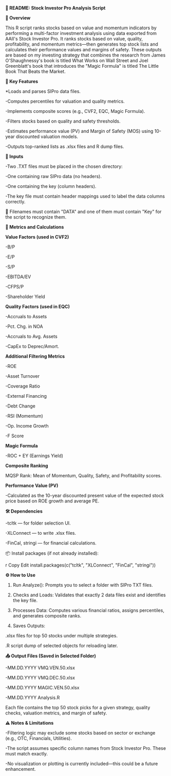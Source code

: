 
**📄 README: Stock Investor Pro Analysis Script**

**📌 Overview**

This R script ranks stocks based on value and momentum indicators by performing a multi-factor investment analysis using data exported from AAII's Stock Investor Pro. It ranks stocks based on value, quality, profitability, and momentum metrics—then generates top stock lists and calculates their performance values and margins of safety. These outputs are based on my investing strategy that combines ​the research from ​James O'Shaughnessy's book is titled What Works on Wall Street and Joel Greenblatt's book that introduces the "Magic Formula" is titled The Little Book That Beats the Market.

**🧠 Key Features**

*Loads and parses SIPro data files.

-Computes percentiles for valuation and quality metrics.

-Implements composite scores (e.g., CVF2, EQC, Magic Formula).

-Filters stocks based on quality and safety thresholds.

-Estimates performance value (PV) and Margin of Safety (MOS) using 10-year discounted valuation models.

-Outputs top-ranked lists as .xlsx files and R dump files.

**📁 Inputs**

-Two .TXT files must be placed in the chosen directory:

-One containing raw SIPro data (no headers).

-One containing the key (column headers).

-The key file must contain header mappings used to label the data columns correctly.

📌 Filenames must contain "DATA" and one of them must contain "Key" for the script to recognize them.

**🧮 Metrics and Calculations**

**Value Factors (used in CVF2)**

-B/P

-E/P

-S/P

-EBITDA/EV

-CFPS/P

-Shareholder Yield

**Quality Factors (used in EQC)**

-Accruals to Assets

-Pct. Chg. in NOA

-Accruals to Avg. Assets

-CapEx to Deprec/Amort.

**Additional Filtering Metrics**

-ROE

-Asset Turnover

-Coverage Ratio

-External Financing

-Debt Change

-RSI (Momentum)

-Op. Income Growth

-F Score

**Magic Formula**

-ROC + EY (Earnings Yield)

**Composite Ranking**

MQSP Rank: Mean of Momentum, Quality, Safety, and Profitability scores.

**Performance Value (PV)**

-Calculated as the 10-year discounted present value of the expected stock price based on ROE growth and average PE.

**🛠️ Dependencies**

-tcltk — for folder selection UI.

-XLConnect — to write .xlsx files.

-FinCal, stringi — for financial calculations.

📦 Install packages (if not already installed):

r
Copy
Edit
install.packages(c("tcltk", "XLConnect", "FinCal", "stringi"))

**⚙️ How to Use**

1. Run Analyze(): Prompts you to select a folder with SIPro TXT files.

2. Checks and Loads: Validates that exactly 2 data files exist and identifies the key file.

3. Processes Data: Computes various financial ratios, assigns percentiles, and generates composite ranks.

4. Saves Outputs:

  .xlsx files for top 50 stocks under multiple strategies.
  
  .R script dump of selected objects for reloading later.

**📤 Output Files (Saved in Selected Folder)**

-MM.DD.YYYY VMQ.VEN.50.xlsx

-MM.DD.YYYY VMQ.DEC.50.xlsx

-MM.DD.YYYY MAGIC.VEN.50.xlsx

-MM.DD.YYYY Analysis.R

Each file contains the top 50 stock picks for a given strategy, quality checks, valuation metrics, and margin of safety.

**⚠️ Notes & Limitations**

-Filtering logic may exclude some stocks based on sector or exchange (e.g., OTC, Financials, Utilities).

-The script assumes specific column names from Stock Investor Pro. These must match exactly.

-No visualization or plotting is currently included—this could be a future enhancement.
